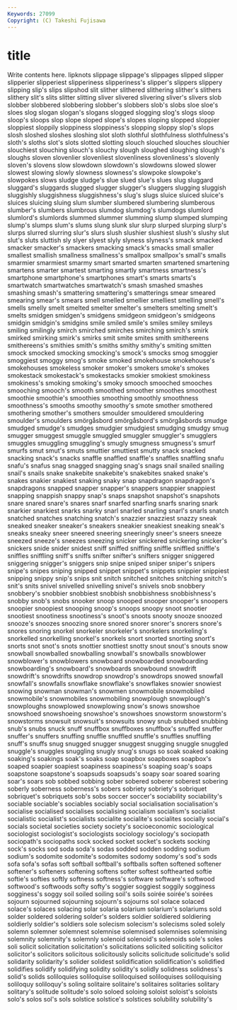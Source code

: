 ```yaml
---
Keywords: 27099 
Copyright: (C) Takeshi Fujisawa
---
```


# title

Write contents here.
lipknots slippage slippage's slippages slipped slipper slipperier slipperiest
slipperiness slipperiness's slipper's slippers slippery slipping slip's slips slipshod slit
slither slithered slithering slither's slithers slithery slit's slits slitter slitting
sliver slivered slivering sliver's slivers slob slobber slobbered slobbering slobber's
slobbers slob's slobs sloe sloe's sloes slog slogan slogan's slogans
slogged slogging slog's slogs sloop sloop's sloops slop slope sloped
slope's slopes sloping slopped sloppier sloppiest sloppily sloppiness sloppiness's slopping
sloppy slop's slops slosh sloshed sloshes sloshing slot sloth slothful
slothfulness slothfulness's sloth's sloths slot's slots slotted slotting slouch slouched
slouches slouchier slouchiest slouching slouch's slouchy slough sloughed sloughing slough's
sloughs sloven slovenlier slovenliest slovenliness slovenliness's slovenly sloven's slovens slow
slowdown slowdown's slowdowns slowed slower slowest slowing slowly slowness slowness's
slowpoke slowpoke's slowpokes slows sludge sludge's slue slued slue's slues
slug sluggard sluggard's sluggards slugged slugger slugger's sluggers slugging sluggish
sluggishly sluggishness sluggishness's slug's slugs sluice sluiced sluice's sluices sluicing
sluing slum slumber slumbered slumbering slumberous slumber's slumbers slumbrous slumdog
slumdog's slumdogs slumlord slumlord's slumlords slummed slummer slumming slump slumped
slumping slump's slumps slum's slums slung slunk slur slurp slurped
slurping slurp's slurps slurred slurring slur's slurs slush slushier slushiest
slush's slushy slut slut's sluts sluttish sly slyer slyest slyly
slyness slyness's smack smacked smacker smacker's smackers smacking smack's smacks
small smaller smallest smallish smallness smallness's smallpox smallpox's small's smalls
smarmier smarmiest smarmy smart smarted smarten smartened smartening smartens smarter
smartest smarting smartly smartness smartness's smartphone smartphone's smartphones smart's smarts
smarts's smartwatch smartwatches smartwatch's smash smashed smashes smashing smash's smattering
smattering's smatterings smear smeared smearing smear's smears smell smelled smellier
smelliest smelling smell's smells smelly smelt smelted smelter smelter's smelters
smelting smelt's smelts smidgen smidgen's smidgens smidgeon smidgeon's smidgeons smidgin
smidgin's smidgins smile smiled smile's smiles smiley smileys smiling smilingly
smirch smirched smirches smirching smirch's smirk smirked smirking smirk's smirks
smit smite smites smith smithereens smithereens's smithies smith's smiths smithy
smithy's smiting smitten smock smocked smocking smocking's smock's smocks smog
smoggier smoggiest smoggy smog's smoke smoked smokehouse smokehouse's smokehouses smokeless
smoker smoker's smokers smoke's smokes smokestack smokestack's smokestacks smokier smokiest
smokiness smokiness's smoking smoking's smoky smooch smooched smooches smooching smooch's
smooth smoothed smoother smoothes smoothest smoothie smoothie's smoothies smoothing smoothly
smoothness smoothness's smooths smoothy smoothy's smote smother smothered smothering smother's
smothers smoulder smouldered smouldering smoulder's smoulders smörgåsbord smörgåsbord's smörgåsbords smudge
smudged smudge's smudges smudgier smudgiest smudging smudgy smug smugger smuggest
smuggle smuggled smuggler smuggler's smugglers smuggles smuggling smuggling's smugly smugness
smugness's smurf smurfs smut smut's smuts smuttier smuttiest smutty snack
snacked snacking snack's snacks snaffle snaffled snaffle's snaffles snaffling snafu
snafu's snafus snag snagged snagging snag's snags snail snailed snailing
snail's snails snake snakebite snakebite's snakebites snaked snake's snakes snakier
snakiest snaking snaky snap snapdragon snapdragon's snapdragons snapped snapper snapper's
snappers snappier snappiest snapping snappish snappy snap's snaps snapshot snapshot's
snapshots snare snared snare's snares snarf snarfed snarfing snarfs snaring
snark snarkier snarkiest snarks snarky snarl snarled snarling snarl's snarls
snatch snatched snatches snatching snatch's snazzier snazziest snazzy sneak sneaked
sneaker sneaker's sneakers sneakier sneakiest sneaking sneak's sneaks sneaky sneer
sneered sneering sneeringly sneer's sneers sneeze sneezed sneeze's sneezes sneezing
snicker snickered snickering snicker's snickers snide snider snidest sniff sniffed
sniffing sniffle sniffled sniffle's sniffles sniffling sniff's sniffs snifter snifter's
snifters snigger sniggered sniggering snigger's sniggers snip snipe sniped sniper
sniper's snipers snipe's snipes sniping snipped snippet snippet's snippets snippier
snippiest snipping snippy snip's snips snit snitch snitched snitches snitching
snitch's snit's snits snivel snivelled snivelling snivel's snivels snob snobbery
snobbery's snobbier snobbiest snobbish snobbishness snobbishness's snobby snob's snobs snooker
snoop snooped snooper snooper's snoopers snoopier snoopiest snooping snoop's snoops
snoopy snoot snootier snootiest snootiness snootiness's snoot's snoots snooty snooze
snoozed snooze's snoozes snoozing snore snored snorer snorer's snorers snore's
snores snoring snorkel snorkeler snorkeler's snorkelers snorkeling's snorkelled snorkelling snorkel's
snorkels snort snorted snorting snort's snorts snot snot's snots snottier
snottiest snotty snout snout's snouts snow snowball snowballed snowballing snowball's
snowballs snowblower snowblower's snowblowers snowboard snowboarded snowboarding snowboarding's snowboard's snowboards
snowbound snowdrift snowdrift's snowdrifts snowdrop snowdrop's snowdrops snowed snowfall snowfall's
snowfalls snowflake snowflake's snowflakes snowier snowiest snowing snowman snowman's snowmen
snowmobile snowmobiled snowmobile's snowmobiles snowmobiling snowplough snowplough's snowploughs snowplowed snowplowing
snow's snows snowshoe snowshoed snowshoeing snowshoe's snowshoes snowstorm snowstorm's snowstorms
snowsuit snowsuit's snowsuits snowy snub snubbed snubbing snub's snubs snuck
snuff snuffbox snuffboxes snuffbox's snuffed snuffer snuffer's snuffers snuffing snuffle
snuffled snuffle's snuffles snuffling snuff's snuffs snug snugged snugger snuggest
snugging snuggle snuggled snuggle's snuggles snuggling snugly snug's snugs so
soak soaked soaking soaking's soakings soak's soaks soap soapbox soapboxes
soapbox's soaped soapier soapiest soapiness soapiness's soaping soap's soaps soapstone
soapstone's soapsuds soapsuds's soapy soar soared soaring soar's soars sob
sobbed sobbing sober sobered soberer soberest sobering soberly soberness soberness's
sobers sobriety sobriety's sobriquet sobriquet's sobriquets sob's sobs soccer soccer's
sociability sociability's sociable sociable's sociables sociably social socialisation socialisation's socialise
socialised socialises socialising socialism socialism's socialist socialistic socialist's socialists socialite
socialite's socialites socially social's socials societal societies society society's socioeconomic
sociological sociologist sociologist's sociologists sociology sociology's sociopath sociopath's sociopaths sock
socked socket socket's sockets socking sock's socks sod soda soda's
sodas sodded sodden sodding sodium sodium's sodomite sodomite's sodomites sodomy
sodomy's sod's sods sofa sofa's sofas soft softball softball's softballs
soften softened softener softener's softeners softening softens softer softest softhearted
softie softie's softies softly softness softness's software software's softwood softwood's
softwoods softy softy's soggier soggiest soggily sogginess sogginess's soggy soil
soiled soiling soil's soils soirée soirée's soirées sojourn sojourned sojourning
sojourn's sojourns sol solace solaced solace's solaces solacing solar solaria
solarium solarium's solariums sold solder soldered soldering solder's solders soldier
soldiered soldiering soldierly soldier's soldiers sole solecism solecism's solecisms soled
solely solemn solemner solemnest solemnise solemnised solemnises solemnising solemnity solemnity's
solemnly solenoid solenoid's solenoids sole's soles soli solicit solicitation solicitation's
solicitations solicited soliciting solicitor solicitor's solicitors solicitous solicitously solicits solicitude
solicitude's solid solidarity solidarity's solider solidest solidification solidification's solidified solidifies
solidify solidifying solidity solidity's solidly solidness solidness's solid's solids soliloquies
soliloquise soliloquised soliloquises soliloquising soliloquy soliloquy's soling solitaire solitaire's solitaires
solitaries solitary solitary's solitude solitude's solo soloed soloing soloist soloist's
soloists solo's solos sol's sols solstice solstice's solstices solubility solubility's
